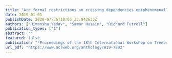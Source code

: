 ```yaml
---
title: "Are formal restrictions on crossing dependencies epiphenomenal?"
date: 2019-01-01
publishDate: 2020-07-26T18:03:33.843633Z
authors: ["Himanshu Yadav", "Samar Husain", "Richard Futrell"]
publication_types: ["1"]
abstract: ""
featured: false
publication: "*Proceedings of the 18th International Workshop on Treebanks and Linguistic Theories (TLT, SyntaxFest 2019)*"
url_pdf: "https://www.aclweb.org/anthology/W19-7802"
---
```


